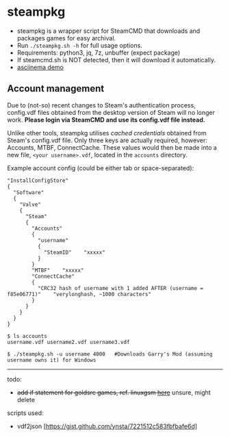 # steampkg
- steampkg is a wrapper script for SteamCMD that downloads and packages games for easy archival.
- Run `./steampkg.sh -h` for full usage options.
- Requirements: python3, jq, 7z, unbuffer (expect package)
- If steamcmd.sh is NOT detected, then it will download it automatically.
- [asciinema demo](https://asciinema.org/a/546526)

## Account management

Due to (not-so) recent changes to Steam's authentication process, config.vdf files obtained from the desktop version of Steam will no longer work. **Please login via SteamCMD and use its config.vdf file instead.**

Unlike other tools, steampkg utilises *cached credentials* obtained from Steam's config.vdf file. Only three keys are actually required, however: Accounts, MTBF, ConnectCache. These values would then be made into a new file, `<your username>.vdf`, located in the `accounts` directory.

Example account config (could be either tab or space-separated):

```
"InstallConfigStore"
{
  "Software"
  {
    "Valve"
    {
      "Steam"
      {
        "Accounts"
        {
          "username"
          {
            "SteamID"    "xxxxx"
          }
        }
        "MTBF"    "xxxxx"
        "ConnectCache"
        {
          "CRC32 hash of username with 1 added AFTER (username = f85e06771)"    "verylonghash, ~1000 characters"
        }
      }
    }
  }
}
```

```
$ ls accounts
username.vdf username2.vdf username3.vdf

$ ./steampkg.sh -u username 4000   #Downloads Garry's Mod (assuming username owns it) for Windows
```


---

todo:

 - ~~add if statement for goldsrc games, ref. linuxgsm [here](https://github.com/GameServerManagers/LinuxGSM/blob/master/lgsm/functions/core_dl.sh)~~ unsure, might delete

scripts used:

 - vdf2json [https://gist.github.com/ynsta/7221512c583fbfbafe6d]
